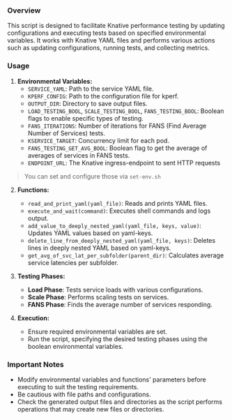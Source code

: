 ### Overview
This script is designed to facilitate Knative performance testing by updating configurations and executing tests based on specified environmental variables. It works with Knative YAML files and performs various actions such as updating configurations, running tests, and collecting metrics.

### Usage
1. **Environmental Variables:**
    - `SERVICE_YAML`: Path to the service YAML file.
    - `KPERF_CONFIG`: Path to the configuration file for kperf.
    - `OUTPUT_DIR`: Directory to save output files.
    - `LOAD_TESTING_BOOL`, `SCALE_TESTING_BOOL`, `FANS_TESTING_BOOL`: Boolean flags to enable specific types of testing.
    - `FANS_ITERATIONS`: Number of iterations for FANS (Find Average Number of Services) tests.
    - `KSERVICE_TARGET`: Concurrency limit for each pod.
    - `FANS_TESTING_GET_AVG_BOOL`: Boolean flag to get the average of averages of services in FANS tests.
    - `ENDPOINT_URL`: The Knative ingress-endpoint to sent HTTP requests

> You can set and configure those via `set-env.sh`

2. **Functions:**
    - `read_and_print_yaml(yaml_file)`: Reads and prints YAML files.
    - `execute_and_wait(command)`: Executes shell commands and logs output.
    - `add_value_to_deeply_nested_yaml(yaml_file, keys, value)`: Updates YAML values based on yaml-keys.
    - `delete_line_from_deeply_nested_yaml(yaml_file, keys)`: Deletes lines in deeply nested YAML based on yaml-keys.
    - `get_avg_of_svc_lat_per_subfolder(parent_dir)`: Calculates average service latencies per subfolder.

3. **Testing Phases:**
    - **Load Phase**: Tests service loads with various configurations.
    - **Scale Phase**: Performs scaling tests on services.
    - **FANS Phase**: Finds the average number of services responding.

4. **Execution:**
    - Ensure required environmental variables are set.
    - Run the script, specifying the desired testing phases using the boolean environmental variables.

### Important Notes
- Modify environmental variables and functions' parameters before executing to suit the testing requirements.
- Be cautious with file paths and configurations.
- Check the generated output files and directories as the script performs  operations that may create new files or directories.
